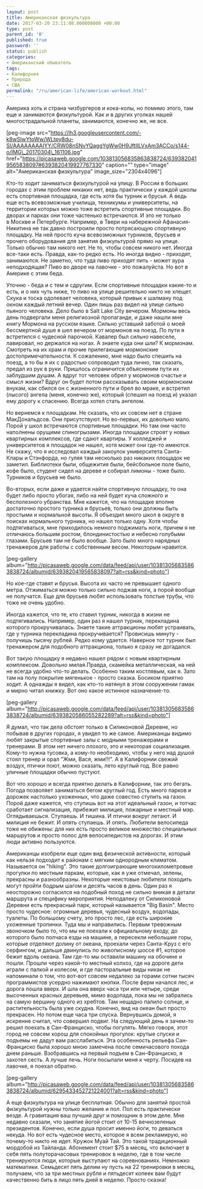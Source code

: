 ```yaml
---
layout: post
title: Американская физкультура
date: 2017-03-20 23:11:08.000000000 +00:00
type: post
parent_id: '0'
published: true
password: ''
status: publish
categories:
- Американский обыватель
tags:
- Калифорния
- Природа
- США
permalink: "/ru/american-life/american-workout.html"
---
```

Америка хоть и страна чизбургеров и кока-колы, но помимо этого, там еще и занимаются физкультурой. Как и в других уголках нашей многострадальной планеты, занимаются, конечно же, не все.

[peg-image src="https://lh3.googleusercontent.com/-k8wSIwYtoWw/WLtpy8du-SI/AAAAAAAAIYY/CRW08nSNvYQaggYgWw0H9JftIILVxAm3ACCo/s144-o/IMG\_20170304\_161106.jpg" href="https://picasaweb.google.com/103813056835863838724/6393820419565838097#6393820419927767330" caption="" type="image" alt="Американская физкультура" image\_size="2304x4096"]



Кто-то ходит заниматься физкультурой на улицу. В России в больших городах с этим проблем никаких нет, ведь практически у каждой школы есть спортивная площадка, где есть хотя бы турник и брусья. А ведь еще есть всевозможные училища, техникумы и университеты, на территории которых можно тоже встретить спортивные площадки. Во дворах и парках они тоже частенько встречаются. И это не только в&nbsp;Москве и Петербурге. Например, в Твери на набережной Афанасия-Никитина не так давно построили просто потрясающую спортивную площадку. На ней просто куча всевозможных турников, брусьев и прочего оборудования для занятия физкультурой прямо на улице. Только обычно там никого нет. Не то, чтобы совсем никого нет. Иногда все-таки есть. Правда, как-то редко есть. Но иногда видно - приходят, занимаются. Не заметно, что туда пиво приходят пить - может аура неподходящая? Пиво во дворе на лавочке - это пожалуйста. Но вот в Америке с этим беда.

Уточню - беда и с тем и сдругим. Если спортивные площадки какие-то и есть, и о них чуть ниже, то пиво на улице решительно никто не хлещет. Скука и тоска одолевает человека, который привык к шалману под окном каждый летний вечер. Один лишь раз видел на улице сильно пьяного человека. Дело было в Salt Lake City вечером. Мормоны весь день подвергали меня религиозной пропаганде, и даже нашли мне книгу Мормона на русском языке. Сильно уставший заботой о моей бессмертной душе я&nbsp;шел вечером от мормонов на поезд. По пути я встретился с чудесной парочкой. Кавалер был сильно навеселе, лавировал, но держался на ногах. А знаете куда они шли? К мормонам. Смотреть на их храм и прочие прилегающие мормонские достопримечательности. К сожалению, мне надо было спешить на поезд, а то бы я их с радостью сопроводил туда лично, так сказать, предал из рук в руки. Пришлось ограничится объясненим пути их заблудшим душам. А вдруг тот человек обрел у мормонов счастье и смысл жизни? Вдруг он будет потом рассказывать своим мормонским внукам, как сбился он с жизненного пути и брел во мраке, и встретил (лысого) ангела (меня, конечно же), который (спешил на поезд и) указал ему дорогу к спасению. Всегда хотел стать ангелом.

Но вернемся к площадкам. Не сказать, что их совсем нет в стране МакДональдсов. Они присутствуют. Но во-первых, их довольно мало. Порой у школ встречаются спортивные площадки. Но там они часто наполнены орущими спиногрызами. Иногда площадки строят у новых квартирных комплексов, где сдают квартиры. У колледжей и университетов я площадок не нашел, хотя может&nbsp;они где-то имеются. Не скажу, что я исследовал каждый закоулок университета Санта-Клары и Стэнфорда, но гуляя там несколько раз никаких площадок не заметил. Библиотеки были, общежития были, бейсбольное поле было, кофе было, студент сидел на дереве и собирал лимоны - тоже было. Турников и брусьев не было.

Во-вторых, если даже и удается найти спортивную площадку, то она будет либо просто убогая, либо на ней будет куча сложного и бесполезного убранства. Мне кажется,&nbsp;что на площадке вполне достаточно простого турника и брусьев, только они должны быть простыми и нормальной высоты. Я объездил много школ в округе в поисках нормального турника, но нашел только одну. Хотя чтобы подтягиваться, мне приходилось немного поджимать ноги, причем&nbsp;я не отличаюсь большим ростом, блондинистостью и небесно голубыми глазами. Брусьев там не было вообще. Зато было много нарядных тренажеров для работы с собственным весом. Некоторым нравится.

[peg-gallery album="http://picasaweb.google.com/data/feed/api/user/103813056835863838724/albumid/6393820419565838097?alt=rss&kind=photo"]

Но кое-где ставят и брусья. Высота их часто не превышает одного метра. Отжиматься можно только сильно поджав ноги, а порой вообще не получатся. Еще для брусьев любят использовать толстые трубы, что тоже не очень удобно.

Иногда кажется, что те, кто ставил турник, никогда в жизни не подтягивались. Например, один раз я нашел турник, перекладина которого прокручивалась. Знаете такие аттракционы любят устраивать, где у турника перекладина прокручивается? Провисишь минуту - получишь тысячу рублей. Редко кому удается. Наверное тот турник был тренажером для подобного аттракциона, только я сразу не догадался.

Вот такую площадку я недавно нашел рядом с новым квартирным комплексом. Довольно милая.Правда, скамейка металлическая, на ней не всегда удобно что-то делать. Особенно таким костлявым, как я. Зато там на полу покрытие мягенькое - просто сказка. Босиком приятно ходит. А однажды я видел, как кто-то натянул в этом сооружении гамак и мирно читал книжку. Вот оно какое истинное назначение-то.

[peg-gallery album="http://picasaweb.google.com/data/feed/api/user/103813056835863838724/albumid/6393820586055282289?alt=rss&kind=photo"]

Я думал, что так дела обстоят только в Силиконовой Деревне, но побывав в других городах, я увидел то же самое. Американцы видимо любят закрытые спортивные залы с модными тренажерами и тренерами. В этом нет ничего плохого, это и некоторая социализация. Кому-то нужна тусовка, а кому-то необходимо, чтобы у него над душой стоял тренер и орал "Жми, Вася, жми!!!". А в Калифорнии свежий воздух, птички поют, можно сказать, лето круглый год. Все равно уличные площадки обычно пустуют.

Вот что хорошо и всегда приятно делать в Калифорнии, так это бегать. Погода позволяет заниматься бегом круглый год. Есть много парков и дорожек настолько ухоженных, что даже совестно ступить на газон. Порой даже кажется, что ступишь вот на этот идеальный газон, и тотчас сработает сигнализация, прибежит милиция, пожарные и местный мэр. Оглядываешься. Ступаешь. И тишина. И птички вокруг летают. И милиция не бежит. И опять ступаешь. И опять. Любители велосипеда тоже не обижены: для них есть просто великое множество специальных маршрутов и просто полос для велосипедистов на дорогах. И этим люди активно пользуются.

Американцы изобрели еще один вид физической активности, который как нельзя подходит к районам с мягким однородным климатом. Называется он "hiking". Это такие долгоиграющие многокилометровые прогулки по местным паркам, которые, как я уже отмечал, зелены, прекрасны и разнообразны. Некоторые неистовые любители походить могут пройти&nbsp;бодрым шагом и десять часов в день. Один раз я неосторожно согласился на подобный поход не&nbsp;сильно вникая в детали маршрута и специфику мероприятия. Неподалеку от Силиконовой Деревни есть прекрасный парк, который называется "Big Basin". Место просто чудесное: огромные деревья, чудесный воздух, водопады, туалеты. По большому счету, это просто лес, где есть широкие ухоженные тропинки. Туда мы и направились. Первым тревожным звоночком было то, что мы не поехали к официальному входу, до которого было полчаса езды на машине, а пересекли небольшие горы, которые отделяют долину от океана, проехали через Санта-Круз с его серфингом, и дальше двинулись по живописному&nbsp;шоссе #1, которое бежит вдоль океана. Там где-то мы оставили машину на обочине и пошли. Прошли через какой-то местный колхоз, где на дороге дети играли с палкой и колесом, и где пасторальные виды никак&nbsp;не напоминали о том, что вот-вот&nbsp;совсем недалеко за горами сотни тысяч программистов усердно нажимают кнопки. После ферм начался лес, и дорога пошла вверх. И шла она вверх часа три или четыре, среди высоченных красных деревьев, мимо водопада, пока мы не забрались на самую вершину одного из хребтов. Там нещадно палило солнце, и растительность была уже скудна. Конечно, вид на океан был просто прекрасен. Но потом еще часа три спуска. Вернувшись домой, я искренне считал, что совершил подвиг. На следующий день я зачем-то решил поехать в Сан-Франциско, чтобы погулять. Мягко говоря, этот город не совсем хорош для спокойных прогулок: крутые спуски и подъемы не дадут вам расслабиться. Эта особенность рельефа Сан-Франциско была хорошо мною замечена после семичасового похода днем раньше. Взобравшись на первый подъем в Сан-Франциско, я захотел сесть. А лучше лечь. Ноги посылали меня к черту. Посидев на лавочке, я поехал обратно.

[peg-gallery album="http://picasaweb.google.com/data/feed/api/user/103813056835863838724/albumid/6295433452721224001?alt=rss&kind=photo"]

А еще физкультура на улице бесплатная.&nbsp;Обычно для занятий простой физкультурой нужны только желание и пол. Пол есть практически везде. А гравитация ваш лучший друг и помощник в этом деле. Мне недавно сказали, что занятие йогой стоит от 10-15 вечнозеленых президентов. Конечно, если душа просит именно йоги, то деваться некуда. Но&nbsp;вот есть чудесное место, которое я всем рекламирую, но почему-то никто не идет. Кружок Муай Тай. Это такой традиционный мордобой из Тайланда. Абонемент стоит $75 в месяц, что включает в себя пять полуторачасовых тренировок в неделю, где в том числе тренируются люди, которые выступают на соревнованиях. Немножко математики. Семьдесят пять делим ну пусть на 22 тренировки в месяц, получаем, что за три местных рубля и пятьдесят копеек вам будут качественно бить в лицо пять дней в неделю. Просто сказка!

